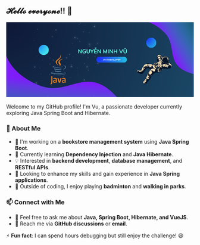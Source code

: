 ## 𝓗𝓮𝓵𝓵𝓸 𝓮𝓿𝓮𝓻𝔂𝓸𝓷𝓮!! 👋  
![Banner](https://github.com/minhvu2005/minhvu2005/blob/profile/panner.png?raw=true)


Welcome to my GitHub profile! I'm Vu, a passionate developer currently exploring Java Spring Boot and Hibernate.  



### 🚀 About Me  
- 🔭 I'm working on a **bookstore management system** using **Java Spring Boot**.  
- 🌱 Currently learning **Dependency Injection** and **Java Hibernate**.  
- 💡 Interested in **backend development**, **database management**, and **RESTful APIs**.  
- 🎯 Looking to enhance my skills and gain experience in **Java Spring applications**.  
- 🏸 Outside of coding, I enjoy playing **badminton** and **walking in parks**.  

### 📫 Connect with Me  
- 💬 Feel free to ask me about **Java, Spring Boot, Hibernate, and VueJS**.  
- 📩 Reach me via **GitHub discussions** or **email**.  

⚡ **Fun fact**: I can spend hours debugging but still enjoy the challenge! 😆  
